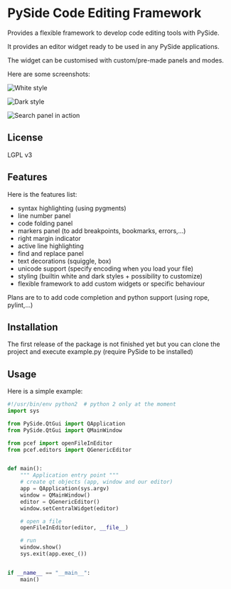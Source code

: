 PySide Code Editing Framework
=====================================

Provides a flexible framework to develop code editing tools with PySide.

It provides an editor widget ready to be used in any PySide applications.

The widget can be customised with custom/pre-made panels and modes.


Here are some screenshots:

![White style](https://www.dropbox.com/s/1x76r18sc6b9bv9/white_style.jpg)

![Dark style](https://www.dropbox.com/s/0xyf0jdfwu9z710/dark_style.jpg)

![Search panel in action](https://www.dropbox.com/s/iq02ofj0ht30lk9/search.jpg)


License
---------

LGPL v3


Features
-----------


Here is the features list:

 * syntax highlighting (using pygments)
 * line number panel
 * code folding panel
 * markers panel (to add breakpoints, bookmarks, errors,...)
 * right margin indicator
 * active line highlighting
 * find and replace panel
 * text decorations (squiggle, box)
 * unicode support (specify encoding when you load your file)
 * styling (builtin white and dark styles + possibility to customize)
 * flexible framework to add custom widgets or specific behaviour

Plans are to to add code completion and python support (using rope, pylint,...)


Installation
--------------


The first release of the package is not finished yet but you can clone the
project and execute example.py (require PySide to be installed)


Usage
--------


Here is a simple example:

```python
#!/usr/bin/env python2  # python 2 only at the moment
import sys

from PySide.QtGui import QApplication
from PySide.QtGui import QMainWindow

from pcef import openFileInEditor
from pcef.editors import QGenericEditor


def main():
    """ Application entry point """
    # create qt objects (app, window and our editor)
    app = QApplication(sys.argv)
    window = QMainWindow()
    editor = QGenericEditor()
    window.setCentralWidget(editor)

    # open a file
    openFileInEditor(editor, __file__)

    # run
    window.show()
    sys.exit(app.exec_())


if __name__ == "__main__":
    main()
```
